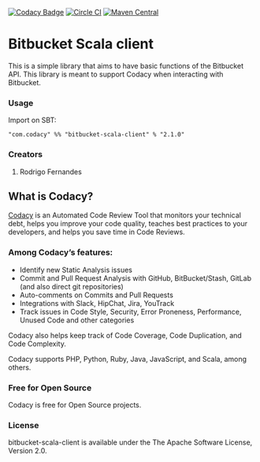 [![Codacy Badge](https://api.codacy.com/project/badge/grade/bc618d371b1a45f8a7129d868512a4fc)](https://www.codacy.com/app/Codacy/bitbucket-scala-client)
[![Circle CI](https://circleci.com/gh/codacy/bitbucket-scala-client.svg?style=shield&circle-token=:circle-token)](https://circleci.com/gh/codacy/bitbucket-scala-client)
[![Maven Central](https://maven-badges.herokuapp.com/maven-central/com.codacy/bitbucket-scala-client_2.11/badge.svg)](https://maven-badges.herokuapp.com/maven-central/com.codacy/bitbucket-scala-client_2.11)

# Bitbucket Scala client

This is a simple library that aims to have basic functions of the Bitbucket API.
This library is meant to support Codacy when interacting with Bitbucket.

### Usage

Import on SBT:

    "com.codacy" %% "bitbucket-scala-client" % "2.1.0"

### Creators

1. Rodrigo Fernandes

## What is Codacy?

[Codacy](https://www.codacy.com/) is an Automated Code Review Tool that monitors your technical debt, helps you improve your code quality, teaches best practices to your developers, and helps you save time in Code Reviews.

### Among Codacy’s features:

- Identify new Static Analysis issues
- Commit and Pull Request Analysis with GitHub, BitBucket/Stash, GitLab (and also direct git repositories)
- Auto-comments on Commits and Pull Requests
- Integrations with Slack, HipChat, Jira, YouTrack
- Track issues in Code Style, Security, Error Proneness, Performance, Unused Code and other categories

Codacy also helps keep track of Code Coverage, Code Duplication, and Code Complexity.

Codacy supports PHP, Python, Ruby, Java, JavaScript, and Scala, among others.

### Free for Open Source

Codacy is free for Open Source projects.

### License

bitbucket-scala-client is available under the The Apache Software License, Version 2.0.
